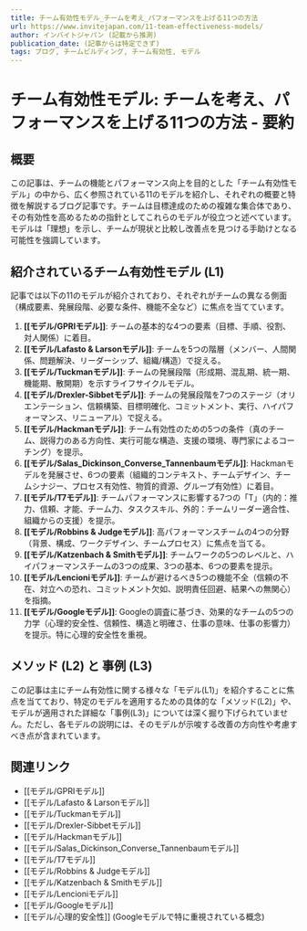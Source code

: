 ```yaml
---
title: チーム有効性モデル_チームを考え_パフォーマンスを上げる11つの方法
url: https://www.invitejapan.com/11-team-effectiveness-models/
author: インバイトジャパン (記載から推測)
publication_date: (記事からは特定できず)
tags: ブログ, チームビルディング, チーム有効性, モデル
---
```


# チーム有効性モデル: チームを考え、パフォーマンスを上げる11つの方法 - 要約

## 概要

この記事は、チームの機能とパフォーマンス向上を目的とした「チーム有効性モデル」の中から、広く参照されている11のモデルを紹介し、それぞれの概要と特徴を解説するブログ記事です。チームは目標達成のための複雑な集合体であり、その有効性を高めるための指針としてこれらのモデルが役立つと述べています。モデルは「理想」を示し、チームが現状と比較し改善点を見つける手助けとなる可能性を強調しています。

## 紹介されているチーム有効性モデル (L1)

記事では以下の11のモデルが紹介されており、それぞれがチームの異なる側面（構成要素、発展段階、必要な条件、機能不全など）に焦点を当てています。

1.  **[[モデル/GPRIモデル]]**: チームの基本的な4つの要素（目標、手順、役割、対人関係）に着目。
2.  **[[モデル/Lafasto & Larsonモデル]]**: チームを5つの階層（メンバー、人間関係、問題解決、リーダーシップ、組織/構造）で捉える。
3.  **[[モデル/Tuckmanモデル]]**: チームの発展段階（形成期、混乱期、統一期、機能期、散開期）を示すライフサイクルモデル。
4.  **[[モデル/Drexler-Sibbetモデル]]**: チームの発展段階を7つのステージ（オリエンテーション、信頼構築、目標明確化、コミットメント、実行、ハイパフォーマンス、リニューアル）で捉える。
5.  **[[モデル/Hackmanモデル]]**: チーム有効性のための5つの条件（真のチーム、説得力のある方向性、実行可能な構造、支援の環境、専門家によるコーチング）を提示。
6.  **[[モデル/Salas_Dickinson_Converse_Tannenbaumモデル]]**: Hackmanモデルを発展させ、6つの要素（組織的コンテキスト、チームデザイン、チームシナジー、プロセス有効性、物質的資源、グループ有効性）に着目。
7.  **[[モデル/T7モデル]]**: チームパフォーマンスに影響する7つの「T」（内的：推力、信頼、才能、チーム力、タスクスキル、外的：チームリーダー適合性、組織からの支援）を提示。
8.  **[[モデル/Robbins & Judgeモデル]]**: 高パフォーマンスチームの4つの分野（背景、構成、ワークデザイン、チームプロセス）に焦点を当てる。
9.  **[[モデル/Katzenbach & Smithモデル]]**: チームワークの5つのレベルと、ハイパフォーマンスチームの3つの成果、3つの基本、6つの要素を提示。
10. **[[モデル/Lencioniモデル]]**: チームが避けるべき5つの機能不全（信頼の不在、対立への恐れ、コミットメント欠如、説明責任回避、結果への無関心）を指摘。
11. **[[モデル/Googleモデル]]**: Googleの調査に基づき、効果的なチームの5つの力学（心理的安全性、信頼性、構造と明確さ、仕事の意味、仕事の影響力）を提示。特に心理的安全性を重視。

## メソッド (L2) と 事例 (L3)

この記事は主にチーム有効性に関する様々な「モデル(L1)」を紹介することに焦点を当てており、特定のモデルを適用するための具体的な「メソッド(L2)」や、モデルが適用された詳細な「事例(L3)」については深く掘り下げられていません。ただし、各モデルの説明には、そのモデルが示唆する改善の方向性や考慮すべき点が含まれています。

## 関連リンク

- [[モデル/GPRIモデル]]
- [[モデル/Lafasto & Larsonモデル]]
- [[モデル/Tuckmanモデル]]
- [[モデル/Drexler-Sibbetモデル]]
- [[モデル/Hackmanモデル]]
- [[モデル/Salas_Dickinson_Converse_Tannenbaumモデル]]
- [[モデル/T7モデル]]
- [[モデル/Robbins & Judgeモデル]]
- [[モデル/Katzenbach & Smithモデル]]
- [[モデル/Lencioniモデル]]
- [[モデル/Googleモデル]]
- [[モデル/心理的安全性]] (Googleモデルで特に重視されている概念)
